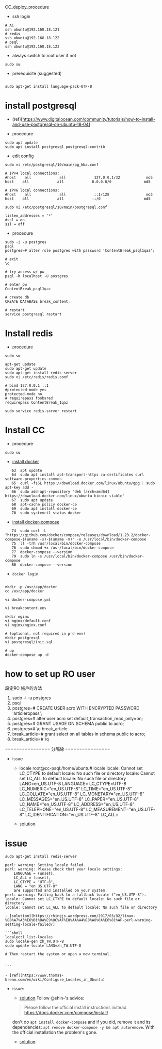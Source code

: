 CC_deploy_procedure

* ssh login
```
# AC
ssh ubuntu@192.168.18.121
# redis
ssh ubuntu@192.168.18.122
# psql
ssh ubuntu@192.168.18.123
```

* always switch to root user if not
```shell
sudo su
```

* prerequisite (suggested)

```shell

sudo apt-get install language-pack-UTF-8

```

# install postgresql

* (ref)[https://www.digitalocean.com/community/tutorials/how-to-install-and-use-postgresql-on-ubuntu-18-04]

* procedure
```shell
sudo apt update
sudo apt install postgresql postgresql-contrib

```

* edit config
```shell
sudo vi /etc/postgresql/10/main/pg_hba.conf

# IPv4 local connections:
#host    all             all             127.0.0.1/32            md5
host    all             all             0.0.0.0/0               md5

# IPv6 local connections:
#host    all             all             ::1/128                 md5
host    all             all             ::/0                    md5

sudo vi /etc/postgresql/10/main/postgresql.conf

listen_addresses = '*'
#ssl = on
ssl = off

```

* procedure
```shell
sudo -i -u postgres
psql
postgres=# alter role postgres with password 'ContentBreak_psql1qaz';

# exit
\q

# try access w/ pw
psql -h localhost -U postgres

# enter pw
ContentBreak_psql1qaz

# create db
CREATE DATABASE break_content;

# restart
service postgresql restart

```


# Install redis

* procedure
```shell
sudo su

apt-get update
sudo apt-get update
sudo apt-get install redis-server
sudo vi /etc/redis/redis.conf

# bind 127.0.0.1 ::1
#protected-mode yes
protected-mode no
# requirepass foobared
requirepass ContentBreak_1qaz

sudo service redis-server restart
```

# Install CC
* procedure
```
sudo su
```

* [install docker](https://www.digitalocean.com/community/tutorials/how-to-install-and-use-docker-on-ubuntu-18-04)
```shell
   63  apt update
   64  sudo apt install apt-transport-https ca-certificates curl software-properties-common
   65  curl -fsSL https://download.docker.com/linux/ubuntu/gpg | sudo apt-key add -
   66  sudo add-apt-repository "deb [arch=amd64] https://download.docker.com/linux/ubuntu bionic stable"
   67  sudo apt update
   68  apt-cache policy docker-ce
   69  sudo apt install docker-ce
   70  sudo systemctl status docker
```


* [install docker-compose](https://docs.docker.com/compose/install/)
```shell
   74  sudo curl -L "https://github.com/docker/compose/releases/download/1.23.2/docker-compose-$(uname -s)-$(uname -m)" -o /usr/local/bin/docker-compose
   75  ll -trh /usr/local/bin/docker-compose
   76  sudo chmod +x /usr/local/bin/docker-compose
   77  docker-compose --version
   79  sudo ln -s /usr/local/bin/docker-compose /usr/bin/docker-compose
   80  docker-compose --version
```

* `docker login`

```shell

mkdir -p /usr/app/docker
cd /usr/app/docker

vi docker-compose.yml

vi breakcontent.env

mkdir nginx
vi nginx/default.conf
vi nginx/nginx.conf

# (optional, not required in prd env)
mkdir postgresql
vi postgresql/init.sql

# up 
docker-compose up -d 

```


# how to set up RO user
設定RO 帳戶的方法

1. sudo -i -u postgres
2. psql
3. postgres=# CREATE USER acro WITH ENCRYPTED PASSWORD 'articleropass';
4. postgres=# alter user acro set default_transaction_read_only=on;
5. postgres=# GRANT USAGE ON SCHEMA public to acro;
6. postgres=# \c break_article
7. break_article=# grant select on all tables in schema public to acro;
8. break_article=# \q


================ 分隔線 ================

* issue

    - locale
    root@cc-psql:/home/ubuntu# locale
    locale: Cannot set LC_CTYPE to default locale: No such file or directory
    locale: Cannot set LC_ALL to default locale: No such file or directory
    LANG=en_US.UTF-8
    LANGUAGE=
    LC_CTYPE=UTF-8
    LC_NUMERIC="en_US.UTF-8"
    LC_TIME="en_US.UTF-8"
    LC_COLLATE="en_US.UTF-8"
    LC_MONETARY="en_US.UTF-8"
    LC_MESSAGES="en_US.UTF-8"
    LC_PAPER="en_US.UTF-8"
    LC_NAME="en_US.UTF-8"
    LC_ADDRESS="en_US.UTF-8"
    LC_TELEPHONE="en_US.UTF-8"
    LC_MEASUREMENT="en_US.UTF-8"
    LC_IDENTIFICATION="en_US.UTF-8"
    LC_ALL=

    - [solution](https://askubuntu.com/questions/599808/cannot-set-lc-ctype-to-default-locale-no-such-file-or-directory)

# issue

    sudo apt-get install redis-server

    perl: warning: Setting locale failed.
    perl: warning: Please check that your locale settings:
        LANGUAGE = (unset),
        LC_ALL = (unset),
        LC_CTYPE = "UTF-8",
        LANG = "en_US.UTF-8"
        are supported and installed on your system.
    perl: warning: Falling back to a fallback locale ("en_US.UTF-8").
    locale: Cannot set LC_CTYPE to default locale: No such file or directory
    locale: Cannot set LC_ALL to default locale: No such file or directory

    - [solution](https://chingjs.wordpress.com/2017/03/02/linux-%E8%A7%A3%E6%B1%BA%E9%8C%AF%E8%AA%A4%E8%A8%8A%E6%81%AF-perl-warning-setting-locale-failed/)

    ```shell
    localectl list-locales
    sudo locale-gen zh_TW.UTF-8
    sudo update-locale LANG=zh_TW.UTF-8

    # Then restart the system or open a new terminal.


    ```

    - [ref](https://www.thomas-krenn.com/en/wiki/Configure_Locales_in_Ubuntu)


* issue: 

    - [solution](https://github.com/docker/compose/issues/6023)
    Follow @shin-'s advice:

    > Please follow the official install instructions instead: https://docs.docker.com/compose/install/

    don't do `apt install docker-compose` and if you did, remove it and its dependencies: `apt remove docker-compose -y && apt autoremove`.
    With the official installation the problem's gone.

    - [solution](https://docs.docker.com/compose/install/)

